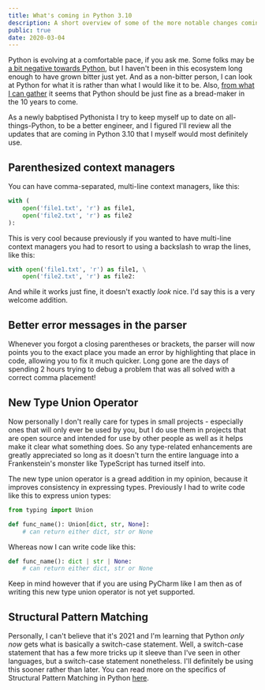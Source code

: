 ```yaml
---
title: What's coming in Python 3.10
description: A short overview of some of the more notable changes coming in Python 3.10 that I find useful
public: true
date: 2020-03-04
---
```


Python is evolving at a comfortable pace, if you ask me. Some folks may be [a bit negative towards Python](https://towardsdatascience.com/why-python-is-not-the-programming-language-of-the-future-30ddc5339b66), but I haven't been in this ecosystem long enough to have grown bitter just yet. And as a non-bitter person, I can look at Python for what it is rather than what I would like it to be. Also, [from what I can gather](https://stackoverflow.blog/2017/09/06/incredible-growth-python/) it seems that Python should be just fine as a bread-maker in the 10 years to come.

As a newly babptised Pythonista I try to keep myself up to date on all-things-Python, to be a better engineer, and I figured I'll review all the updates that are coming in Python 3.10 that I myself would most definitely use.

## Parenthesized context managers

You can have comma-separated, multi-line context managers, like this:

```python
with (
	open('file1.txt', 'r') as file1,
	open('file2.txt', 'r') as file2
):
```

This is very cool because previously if you wanted to have multi-line context managers you had to resort to using a backslash to wrap the lines, like this:


```python
with open('file1.txt', 'r') as file1, \
	open('file2.txt', 'r') as file2:
```

And while it works just fine, it doesn't exactly _look_ nice. I'd say this is a very welcome addition.

## Better error messages in the parser

Whenever you forgot a closing parentheses or brackets, the parser will now points you to the exact place you made an error by highlighting that place in code, allowing you to fix it much quicker. Long gone are the days of spending 2 hours trying to debug a problem that was all solved with a correct comma placement!

## New Type Union Operator

Now personally I don't really care for types in small projects - especially ones that will only ever be used by you, but I do use them in projects that are open source and intended for use by other people as well as it helps make it clear what something does. So any type-related enhancements are greatly appreciated so long as it doesn't turn the entire language into a Frankenstein's monster like TypeScript has turned itself into.

The new type union operator is a gread addition in my opinion, because it improves consistency in expressing types. Previously I had to write code like this to express union types:

```python
from typing import Union

def func_name(): Union[dict, str, None]:
	# can return either dict, str or None
```

Whereas now I can write code like this:

```python
def func_name(): dict | str | None:
	# can return either dict, str or None
```

Keep in mind however that if you are using PyCharm like I am then as of writing this new type union operator is not yet supported.

## Structural Pattern Matching

Personally, I can't believe that it's 2021 and I'm learning that Python _only now_ gets what is basically a switch-case statement. Well, a switch-case statement that has a few more tricks up it sleeve than I've seen in other languages, but a switch-case statement nonetheless. I'll definitely be using this sooner rather than later. You can read more on the specifics of Structural Pattern Matching in Python [here](https://www.python.org/dev/peps/pep-0634/).

